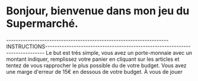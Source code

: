 # Bonjour, bienvenue dans mon jeu du Supermarché.

--------------------------------------------------------------------INSTRUCTIONS-----------------------------------------------------------------------------
Le but est très simple, vous avez un porte-monnaie avec un montant indiquer,
remplissez votre panier en cliquant sur les articles et tentez de vous rapprocher le plus possible du de votre budget.
Vous avez une marge d'erreur de 15€ en dessous de votre budget.
À vous de jouer
